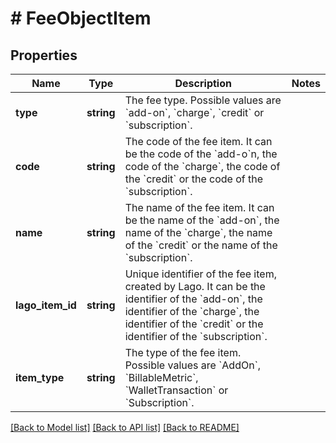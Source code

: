 # # FeeObjectItem

## Properties

Name | Type | Description | Notes
------------ | ------------- | ------------- | -------------
**type** | **string** | The fee type. Possible values are &#x60;add-on&#x60;, &#x60;charge&#x60;, &#x60;credit&#x60; or &#x60;subscription&#x60;. |
**code** | **string** | The code of the fee item. It can be the code of the &#x60;add-o&#x60;n, the code of the &#x60;charge&#x60;, the code of the &#x60;credit&#x60; or the code of the &#x60;subscription&#x60;. |
**name** | **string** | The name of the fee item. It can be the name of the &#x60;add-on&#x60;, the name of the &#x60;charge&#x60;, the name of the &#x60;credit&#x60; or the name of the &#x60;subscription&#x60;. |
**lago_item_id** | **string** | Unique identifier of the fee item, created by Lago. It can be the identifier of the &#x60;add-on&#x60;, the identifier of the &#x60;charge&#x60;, the identifier of the &#x60;credit&#x60; or the identifier of the &#x60;subscription&#x60;. |
**item_type** | **string** | The type of the fee item. Possible values are &#x60;AddOn&#x60;, &#x60;BillableMetric&#x60;, &#x60;WalletTransaction&#x60; or &#x60;Subscription&#x60;. |

[[Back to Model list]](../../README.md#models) [[Back to API list]](../../README.md#endpoints) [[Back to README]](../../README.md)
